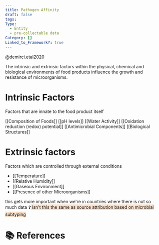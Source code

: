 ```yaml
---
title: Pathogen Affinity
draft: false
tags: 
Type:
  - Entity
  - pre-collectable data
Category: []
Linked_to_Framework?: true
---
```

@demirci.etal2020

The intrinsic and extrinsic factors within the physical, chemical and biological environments of food products influence the growth and resistance of microorganisms. 

# Intrinsic Factors
Factors that are innate to the food product itself

[[Composition of Foods]]
[[pH levels]]
[[Water Activity]]
[[Oxidation reduction (redox) potential]]
[[Antimicrobial Components]]
[[Biological Structures]]

# Extrinsic factors
Factors which are controlled through external conditions

- [[Temperature]]
- [[Relative Humidity]]
- [[Gaseous Environment]]
- [[Presence of other Microorganisms]]

this gets more important when we're in countries where there is not so much data 
❓<span style="background:rgba(240, 107, 5, 0.2)"> isn't this the same as source attribution based on microbial subtyping</span>


# 📚 References
